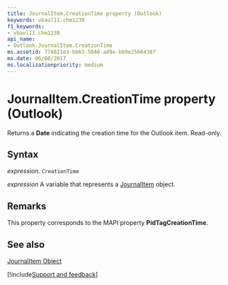 ```yaml
---
title: JournalItem.CreationTime property (Outlook)
keywords: vbaol11.chm1239
f1_keywords:
- vbaol11.chm1239
api_name:
- Outlook.JournalItem.CreationTime
ms.assetid: 774821e3-bb63-5048-ad9e-bb9e25664307
ms.date: 06/08/2017
ms.localizationpriority: medium
---
```



# JournalItem.CreationTime property (Outlook)

Returns a **Date** indicating the creation time for the Outlook item. Read-only.


## Syntax

_expression_. `CreationTime`

_expression_ A variable that represents a [JournalItem](Outlook.JournalItem.md) object.


## Remarks

This property corresponds to the MAPI property **PidTagCreationTime**.


## See also


[JournalItem Object](Outlook.JournalItem.md)

[!include[Support and feedback](~/includes/feedback-boilerplate.md)]